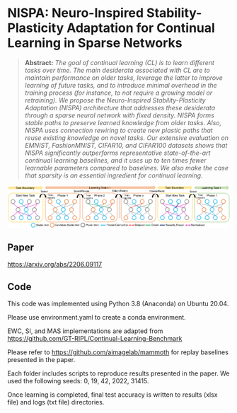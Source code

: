 # NISPA: Neuro-Inspired Stability-Plasticity Adaptation for Continual Learning in Sparse Networks


> **Abstract:** *The goal of  continual learning (CL)  is to learn different tasks over time. The main desiderata associated with CL are to maintain performance on older tasks, leverage the latter to improve learning of future tasks, and to introduce minimal overhead in the training process (for instance, to not require a growing model or retraining). We propose the Neuro-Inspired Stability-Plasticity Adaptation (NISPA) architecture that addresses these desiderata through a sparse neural network with fixed density. NISPA forms stable paths to preserve learned knowledge from older tasks. Also, NISPA uses connection rewiring to create new plastic paths that reuse existing knowledge on novel tasks. Our extensive evaluation on EMNIST, FashionMNIST, CIFAR10, and CIFAR100 datasets shows that NISPA significantly outperforms representative state-of-the-art continual learning baselines, and it uses up to ten times fewer learnable parameters compared to baselines. We also make the case that sparsity is an essential ingredient for continual learning.*

![NISPA](main_figure.png)

## Paper
https://arxiv.org/abs/2206.09117

## Code
This code was implemented using Python 3.8 (Anaconda) on Ubuntu 20.04.

Please use environment.yaml to create a conda environment.

EWC, SI, and MAS implementations are adapted from https://github.com/GT-RIPL/Continual-Learning-Benchmark

Please refer to https://github.com/aimagelab/mammoth for replay baselines presented in the paper. 

Each folder includes scripts to reproduce results presented in the paper. We used the following seeds: 0, 19, 42, 2022, 31415.

Once learning is completed, final test accuracy is written to results (xlsx file) and logs (txt file) directories.

